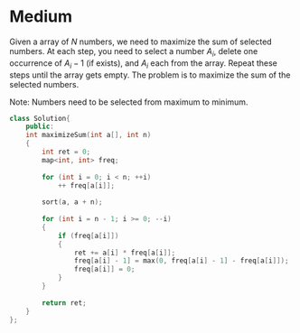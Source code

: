 # Medium

Given a array of $N$ numbers, we need to maximize the sum of selected numbers. At each step, you need to select a number $A_i$, delete one occurrence of $A_i-1$ (if exists), and $A_i$ each from the array. Repeat these steps until the array gets empty. The problem is to maximize the sum of the selected numbers.

Note: Numbers need to be selected from maximum to minimum.

```cpp
class Solution{
    public:
    int maximizeSum(int a[], int n) 
    {
        int ret = 0;
        map<int, int> freq;
        
        for (int i = 0; i < n; ++i)
            ++ freq[a[i]];
            
        sort(a, a + n);
        
        for (int i = n - 1; i >= 0; --i)
        {
            if (freq[a[i]])
            {
                ret += a[i] * freq[a[i]];
                freq[a[i] - 1] = max(0, freq[a[i] - 1] - freq[a[i]]);
                freq[a[i]] = 0;
            }
        }
        
        return ret;
    }
};
```
